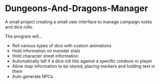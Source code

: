 # Dungeons-And-Dragons-Manager
A small project creating a small user interface to manage campaign notes and dice rolls.

The program will...
 - Roll various types of dice with custom animations
 - Hold information on monster stats
 - Hold character sheet information
 - Automatically tell if a dice roll hits against a specific creature or player
 - Allow map information to be stored, placing markers and holding text in them
 - Auto generate NPCs 

